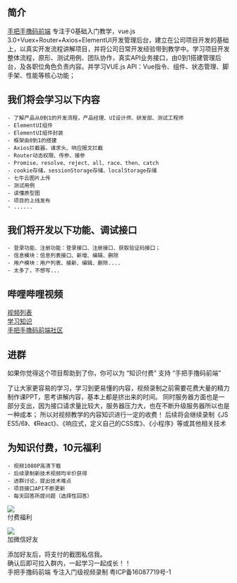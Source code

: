 

## 简介

[手把手撸码前端](http://www.web-jshtml.cn/special/downfile/) 专注于0基础入门教学，vue.js 3.0+Vuex+Router+Axios+ElementUI开发管理后台，建立在公司项目开发的基础上，以真实开发流程讲解项目，并将公司日常开发经验带到教学中。学习项目开发整体流程，原形、测试用例、团队协作，真实API业务接口，由0到1搭建管理后台，及各职位角色负责内容。并学习VUE.js API：Vue指令、组件、状态管理、脚手架、性能等核心功能；



## 我们将会学习以下内容

```
- 了解产品从0到1的开发流程，产品经理、UI设计师、研发部、测试工程师
- ElementUI组件
- ElementUI组件封装
- 框架由0到1的搭建
- Axios拦截器，请求头、响应报文拦截
- Router动态权限、传参、接参
- Promise，resolve、reject、all、race、then、catch
- cookie存储，sessionStorage存储、localStorage存储
- 七牛云图片上传
- 测试用例
- 读懂原型图
- 项目的上线发布
- ......
```

## 我们将开发以下功能、调试接口

```
- 登录功能、注册功能：登录接口、注册接口、获取验证码接口；
- 信息模块：信息列表接口、新增、编辑、删除
- 用户模块：用户列表、接新、编辑、删除....
- 太多了，不想写...
```

## 哔哩哔哩视频
[视频列表](https://space.bilibili.com/431551452)<br />
[学习知识](http://www.web-jshtml.cn/special/downfile/)<br />
[手把手撸码前端社区](http://www.web-jshtml.cn)

## 进群

如果你觉得这个项目帮助到了你，你可以为 “知识付费” 支持 “手把手撸码前端” 

了让大家更容易的学习，学习到更易懂的内容，视频录制之前需要花费大量的精力制作课PPT，思考讲解内容，基本上都是挤出来的时间。
同时服务器方面也是一部分支出，因为接口请求量比较大，服务器压力大，也在不断升级服务器所以也是一种成本；
所以对视频教学的内容知识进行一定的收费！
后续将会继续录制《JS ES5/6》、《React》、《响应式，定义自己的CSS库》、《小程序》等或其他相关技术

## 为知识付费，10元福利
```
- 视频1080P高清下载
- 后续录制新技术视频均半价获得
- 进群讨论，提出技术难点
- 项目接口API不断更新
- 每天回答所提问题（选择性回答）
```

<p>
<img src="http://www.web-jshtml.cn/special/downfile/images/code2.png"><br />
 付费福利
</p>

<p>
<img src="http://www.web-jshtml.cn/special/downfile/images/code.png"><br />
 加微信好友
</p>

添加好友后，将支付的截图私信我。<br />
确认后即可拉入群内，一起学习一起成长！！<br />
手把手撸码前端 专注入门级视频录制 粤ICP备16087719号-1
